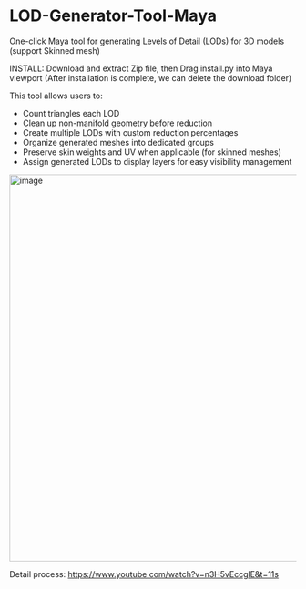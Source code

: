 # LOD-Generator-Tool-Maya
One-click Maya tool for generating Levels of Detail (LODs) for 3D models (support Skinned mesh)

INSTALL: Download and extract Zip file, then Drag install.py into Maya viewport (After installation is complete, we can delete the download folder)

This tool allows users to: 

- Count triangles each LOD
- Clean up non-manifold geometry before reduction
- Create multiple LODs with custom reduction percentages 
- Organize generated meshes into dedicated groups
- Preserve skin weights and UV when applicable (for skinned meshes)
- Assign generated LODs to display layers for easy visibility management
    
<img width="1082" height="680" alt="image" src="https://github.com/user-attachments/assets/76dc626a-52fe-4702-bb98-679ddfa006d3" />

Detail process: https://www.youtube.com/watch?v=n3H5vEccglE&t=11s
